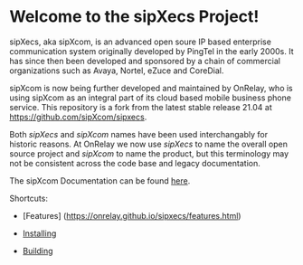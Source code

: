# Welcome to the sipXecs Project!

sipXecs, aka sipXcom, is an advanced open soure IP based enterprise communication system originally developed by PingTel in the early 2000s. It has since then been developed and sponsored by a chain of commercial organizations such as Avaya, Nortel, eZuce and CoreDial. 

sipXcom is now being further developed and maintained by OnRelay, who is using sipXcom as an integral part of its cloud based mobile business phone service. This repository is a fork from the latest stable release 21.04 at https://github.com/sipXcom/sipxecs. 

Both *sipXecs* and *sipXcom* names have been used interchangably for historic reasons. At OnRelay we now use *sipXecs* to name the overall open source project and *sipXcom* to name the product, but this terminology may not be consistent across the code base and legacy documentation.

The sipXcom Documentation can be found [here](https://onrelay.github.io/sipxecs).

Shortcuts:

- [Features] (https://onrelay.github.io/sipxecs/features.html)

- [Installing](https://onrelay.github.io/sipxecs/installing.html)

- [Building](https://onrelay.github.io/sipxecs/building.html)








